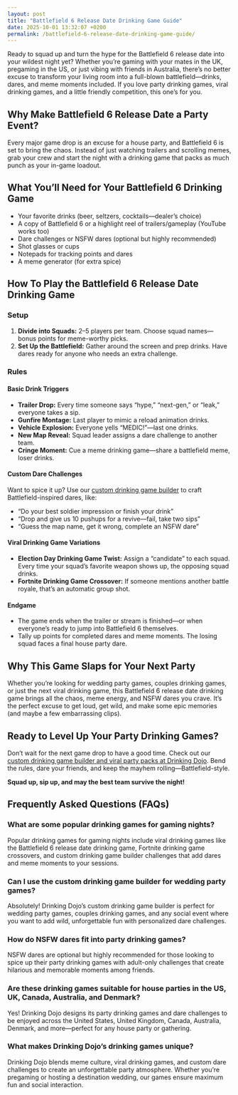 ```yaml
---
layout: post
title: "Battlefield 6 Release Date Drinking Game Guide"
date: 2025-10-01 13:32:07 +0200
permalink: /battlefield-6-release-date-drinking-game-guide/
---
```

Ready to squad up and turn the hype for the Battlefield 6 release date into your wildest night yet? Whether you’re gaming with your mates in the UK, pregaming in the US, or just vibing with friends in Australia, there’s no better excuse to transform your living room into a full-blown battlefield—drinks, dares, and meme moments included. If you love party drinking games, viral drinking games, and a little friendly competition, this one’s for you.

## Why Make Battlefield 6 Release Date a Party Event?

Every major game drop is an excuse for a house party, and Battlefield 6 is set to bring the chaos. Instead of just watching trailers and scrolling memes, grab your crew and start the night with a drinking game that packs as much punch as your in-game loadout.

## What You’ll Need for Your Battlefield 6 Drinking Game

- Your favorite drinks (beer, seltzers, cocktails—dealer’s choice)
- A copy of Battlefield 6 or a highlight reel of trailers/gameplay (YouTube works too)
- Dare challenges or NSFW dares (optional but highly recommended)
- Shot glasses or cups
- Notepads for tracking points and dares
- A meme generator (for extra spice)

## How To Play the Battlefield 6 Release Date Drinking Game

### Setup

1. **Divide into Squads:** 2–5 players per team. Choose squad names—bonus points for meme-worthy picks.
2. **Set Up the Battlefield:** Gather around the screen and prep drinks. Have dares ready for anyone who needs an extra challenge.

### Rules

#### Basic Drink Triggers

- **Trailer Drop:** Every time someone says “hype,” “next-gen,” or “leak,” everyone takes a sip.
- **Gunfire Montage:** Last player to mimic a reload animation drinks.
- **Vehicle Explosion:** Everyone yells “MEDIC!”—last one drinks.
- **New Map Reveal:** Squad leader assigns a dare challenge to another team.
- **Cringe Moment:** Cue a meme drinking game—share a battlefield meme, loser drinks.

#### Custom Dare Challenges

Want to spice it up? Use our [custom drinking game builder](https://drinkingdojo.com) to craft Battlefield-inspired dares, like:

- “Do your best soldier impression or finish your drink”
- “Drop and give us 10 pushups for a revive—fail, take two sips”
- “Guess the map name, get it wrong, complete an NSFW dare”

#### Viral Drinking Game Variations

- **Election Day Drinking Game Twist:** Assign a “candidate” to each squad. Every time your squad’s favorite weapon shows up, the opposing squad drinks.
- **Fortnite Drinking Game Crossover:** If someone mentions another battle royale, that’s an automatic group shot.

#### Endgame

- The game ends when the trailer or stream is finished—or when everyone’s ready to jump into Battlefield 6 themselves.
- Tally up points for completed dares and meme moments. The losing squad faces a final house party dare.

## Why This Game Slaps for Your Next Party

Whether you’re looking for wedding party games, couples drinking games, or just the next viral drinking game, this Battlefield 6 release date drinking game brings all the chaos, meme energy, and NSFW dares you crave. It’s the perfect excuse to get loud, get wild, and make some epic memories (and maybe a few embarrassing clips).

## Ready to Level Up Your Party Drinking Games?

Don’t wait for the next game drop to have a good time. Check out our [custom drinking game builder and viral party packs at Drinking Dojo](https://drinkingdojo.com). Bend the rules, dare your friends, and keep the mayhem rolling—Battlefield-style.

**Squad up, sip up, and may the best team survive the night!**

## Frequently Asked Questions (FAQs)

### What are some popular drinking games for gaming nights?

Popular drinking games for gaming nights include viral drinking games like the Battlefield 6 release date drinking game, Fortnite drinking game crossovers, and custom drinking game builder challenges that add dares and meme moments to your sessions.

### Can I use the custom drinking game builder for wedding party games?

Absolutely! Drinking Dojo’s custom drinking game builder is perfect for wedding party games, couples drinking games, and any social event where you want to add wild, unforgettable fun with personalized dare challenges.

### How do NSFW dares fit into party drinking games?

NSFW dares are optional but highly recommended for those looking to spice up their party drinking games with adult-only challenges that create hilarious and memorable moments among friends.

### Are these drinking games suitable for house parties in the US, UK, Canada, Australia, and Denmark?

Yes! Drinking Dojo designs its party drinking games and dare challenges to be enjoyed across the United States, United Kingdom, Canada, Australia, Denmark, and more—perfect for any house party or gathering.

### What makes Drinking Dojo’s drinking games unique?

Drinking Dojo blends meme culture, viral drinking games, and custom dare challenges to create an unforgettable party atmosphere. Whether you’re pregaming or hosting a destination wedding, our games ensure maximum fun and social interaction.

<script type="application/ld+json">
{
  "@context": "https://schema.org",
  "@type": "BlogPosting",
  "headline": "Battlefield 6 Release Date Drinking Game Guide",
  "description": "Turn your Battlefield 6 release hype into an epic party drinking game night with dares, meme moments, and squad challenges perfect for friends across the US, UK, Australia, and more.",
  "author": {
    "@type": "Person",
    "name": "Drinking Dojo"
  },
  "publisher": {
    "@type": "Person",
    "name": "Drinking Dojo"
  },
  "datePublished": "2024-06-01",
  "mainEntityOfPage": {
    "@type": "WebPage",
    "@id": "https://drinkingdojo.com/blog/battlefield-6-release-date-drinking-game-guide"
  },
  "keywords": "drinking games, party drinking games, custom drinking game builder, dare challenges, viral drinking games, meme drinking games, Fortnite drinking game, NSFW dares, wedding party games, couples drinking games, house party ideas, drinking challenges",
  "inLanguage": "en-US"
}
</script>

<script type="application/ld+json">
{
  "@context": "https://schema.org",
  "@type": "FAQPage",
  "mainEntity": [
    {
      "@type": "Question",
      "name": "What are some popular drinking games for gaming nights?",
      "acceptedAnswer": {
        "@type": "Answer",
        "text": "Popular drinking games for gaming nights include viral drinking games like the Battlefield 6 release date drinking game, Fortnite drinking game crossovers, and custom drinking game builder challenges that add dares and meme moments to your sessions."
      }
    },
    {
      "@type": "Question",
      "name": "Can I use the custom drinking game builder for wedding party games?",
      "acceptedAnswer": {
        "@type": "Answer",
        "text": "Absolutely! Drinking Dojo’s custom drinking game builder is perfect for wedding party games, couples drinking games, and any social event where you want to add wild, unforgettable fun with personalized dare challenges."
      }
    },
    {
      "@type": "Question",
      "name": "How do NSFW dares fit into party drinking games?",
      "acceptedAnswer": {
        "@type": "Answer",
        "text": "NSFW dares are optional but highly recommended for those looking to spice up their party drinking games with adult-only challenges that create hilarious and memorable moments among friends."
      }
    },
    {
      "@type": "Question",
      "name": "Are these drinking games suitable for house parties in the US, UK, Canada, Australia, and Denmark?",
      "acceptedAnswer": {
        "@type": "Answer",
        "text": "Yes! Drinking Dojo designs its party drinking games and dare challenges to be enjoyed across the United States, United Kingdom, Canada, Australia, Denmark, and more—perfect for any house party or gathering."
      }
    },
    {
      "@type": "Question",
      "name": "What makes Drinking Dojo’s drinking games unique?",
      "acceptedAnswer": {
        "@type": "Answer",
        "text": "Drinking Dojo blends meme culture, viral drinking games, and custom dare challenges to create an unforgettable party atmosphere. Whether you’re pregaming or hosting a destination wedding, our games ensure maximum fun and social interaction."
      }
    }
  ]
}
</script>